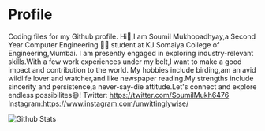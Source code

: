 # Profile
Coding files for my Github profile.
Hi👋,I am Soumil Mukhopadhyay,a Second Year Computer Engineering 🧑‍💻 student at KJ Somaiya College of Engineering,Mumbai.
I am presently engaged in exploring industry-relevant skills.With a few work experiences under my belt,I want to make a good impact and contribution to the world. My hobbies include birding,am an avid wildlife lover and watcher,and like newspaper reading.My strengths include sincerity and persistence,a never-say-die attitude.Let's connect and explore endless possibilites😄!
Twitter:
https://twitter.com/SoumilMukh6476
Instagram:https://www.instagram.com/unwittinglywise/

![Github Stats](https://github-readme-stats.vercel.app/api?username=Soumilgit&theme=tokyonight)
